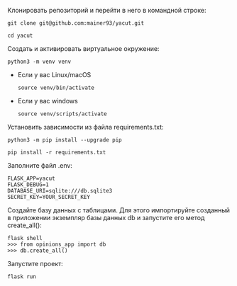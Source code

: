 Клонировать репозиторий и перейти в него в командной строке:

```
git clone git@github.com:mainer93/yacut.git
```

```
cd yacut
```

Cоздать и активировать виртуальное окружение:

```
python3 -m venv venv
```

* Если у вас Linux/macOS

    ```
    source venv/bin/activate
    ```

* Если у вас windows

    ```
    source venv/scripts/activate
    ```

Установить зависимости из файла requirements.txt:

```
python3 -m pip install --upgrade pip
```

```
pip install -r requirements.txt
```

Заполните файл .env:

```
FLASK_APP=yacut
FLASK_DEBUG=1
DATABASE_URI=sqlite:///db.sqlite3
SECRET_KEY=YOUR_SECRET_KEY
```

Создайте базу данных с таблицами. Для этого импортируйте созданный в приложении экземпляр базы данных db и запустите его метод create_all():

```
flask shell
>>> from opinions_app import db
>>> db.create_all()
```

Запустите проект:

```
flask run
```